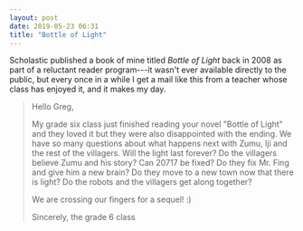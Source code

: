 ```yaml
---
layout: post
date: 2019-05-23 06:31
title: "Bottle of Light"
---
```


Scholastic published a book of mine titled *Bottle of Light* back in 2008 as part of a reluctant reader program---it wasn't ever available directly to the public, but every once in a while I get a mail like this from a teacher whose class has enjoyed it, and it makes my day.

> Hello Greg, 
>
> My grade six class just finished reading your novel "Bottle of Light" and they loved it but they were also disappointed with the ending. We have so many questions about what happens next with Zumu, Iji and the rest of the villagers. Will the light last forever? Do the villagers believe Zumu and his story? Can 20717 be fixed? Do they fix Mr. Fing and give him a new brain? Do they move to a new town now that there is light? Do the robots and the villagers get along together?
> 
> We are crossing our fingers for a sequel! :) 
> 
> Sincerely, the grade 6 class

